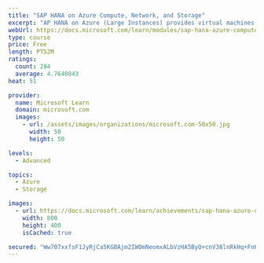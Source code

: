 ```yaml
---
title: "SAP HANA on Azure Compute, Network, and Storage"
excerpt: "AP HANA on Azure (Large Instances) provides virtual machines for deploying and running SAP HANA. This module explores the SAP HANA on Azure (Large Instances) solution that builds on assigned, non -shared host/server bare -metal hardware."
webUrl: https://docs.microsoft.com/learn/modules/sap-hana-azure-compute-network-storage/
type: course
price: Free
length: PT52M
ratings:
  count: 284
  average: 4.7640843
heat: 51

provider:
  name: Microsoft Learn
  domain: microsoft.com
  images:
    - url: /assets/images/organizations/microsoft.com-50x50.jpg
      width: 50
      height: 50

levels:
  - Advanced

topics:
  - Azure
  - Storage

images:
  - url: https://docs.microsoft.com/learn/achievements/sap-hana-azure-compute-network-storage-social.png
    width: 800
    height: 400
    isCached: true

secured: "Ww707xxfsF1JyRjCa5KGBAjm2IWOmNeomxALbVzHA5ByO+cnV38lnRkHq+FnKtE3eMMxshWCzSb6NHtlgBcjYqYJbp5K3TzOkxbpVzNuAWmYhtIPOjPCgffeFOxjOPTbF/nTHBNZSlld5WsS1Ov+D8neE0QUXAGnh8rzO+7lKDjsfkZIWZey4K42HEEgJcJiHFBlwU9ZDcaT6+uvYpSETsPIpoQWACDelZuH0cfmaJek8oXQfK57ObXNZK3Q9kAS8ngqmsyKGoAMmWTSHT+ZIkKdIUZ+I5P9oFMW6OKh+OFbMgEtn9oICx66twdpE74pyMzOjoRDWncAJxCDUCU6ab544bzjhj9TqLT39guzMYgVGrX9y55NBVPkgF5iH9p2mQytCxMR5+8S1hDjWyIVnpDEg/Hrgtsw193DHR+X8mA=;wOemLz0Re9Qx8XGH8/46Mw=="
---
```



